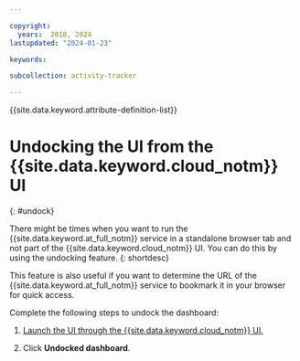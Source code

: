 ```yaml
---

copyright:
  years:  2018, 2024
lastupdated: "2024-01-23"

keywords: 

subcollection: activity-tracker

---
```


{{site.data.keyword.attribute-definition-list}}

# Undocking the UI from the {{site.data.keyword.cloud_notm}} UI
{: #undock}

There might be times when you want to run the {{site.data.keyword.at_full_notm}} service in a standalone browser tab and not part of the {{site.data.keyword.cloud_notm}} UI. You can do this by  using the undocking feature.
{: shortdesc}

This feature is also useful if you want to determine the URL of the {{site.data.keyword.at_full_notm}} service to bookmark it in your browser for quick access.

Complete the following steps to undock the dashboard:

1. [Launch the UI through the {{site.data.keyword.cloud_notm}} UI.](/docs/activity-tracker?topic=activity-tracker-launch#launch_cloud_ui)

2. Click **Undocked dashboard**.
